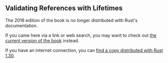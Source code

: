 ## Validating References with Lifetimes

The 2018 edition of the book is no longer distributed with Rust's documentation.

If you came here via a link or web search, you may want to check out [the current
version of the book](../ch10-03-lifetime-syntax.html) instead.

If you have an internet connection, you can [find a copy distributed with
Rust
1.30](https://doc.rust-lang.org/1.30.0/book/2018-edition/ch10-03-lifetime-syntax.html).